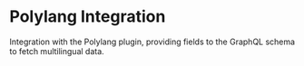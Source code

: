 # Polylang Integration

Integration with the Polylang plugin, providing fields to the GraphQL schema to fetch multilingual data.

<!-- ## List of bundled extensions

- [Polylang](../../../../../extensions/polylang/docs/modules/polylang/en.md) -->
